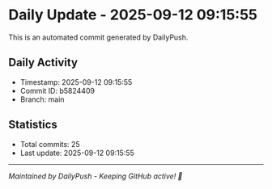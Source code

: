 # Daily Update - 2025-09-12 09:15:55

This is an automated commit generated by DailyPush.

## Daily Activity
- Timestamp: 2025-09-12 09:15:55
- Commit ID: b5824409
- Branch: main

## Statistics
- Total commits: 25
- Last update: 2025-09-12 09:15:55

---
*Maintained by DailyPush - Keeping GitHub active! 🚀*
